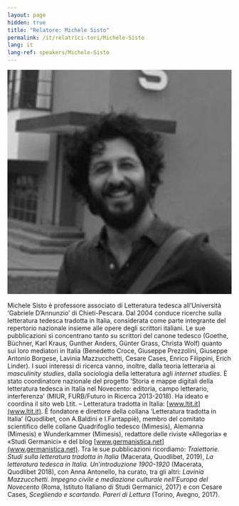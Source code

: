 ```yaml
---
layout: page
hidden: true
title: "Relatore: Michele Sisto"
permalink: /it/relatrici-tori/Michele-Sisto
lang: it
lang-ref: speakers/Michele-Sisto
---
```


![Michele Sisto](/assets/speakers/Michele-Sisto.jpg)

Michele Sisto è professore associato di Letteratura tedesca all’Università ‘Gabriele D’Annunzio’ di Chieti-Pescara. Dal 2004 conduce ricerche sulla letteratura tedesca tradotta in Italia, considerata come parte integrante del repertorio nazionale insieme alle opere degli scrittori italiani. Le sue pubblicazioni si concentrano tanto su scrittori del canone tedesco (Goethe, Büchner, Karl Kraus, Gunther Anders, Günter Grass, Christa Wolf) quanto sui loro mediatori in Italia (Benedetto Croce, Giuseppe Prezzolini, Giuseppe Antonio Borgese, Lavinia Mazzucchetti, Cesare Cases, Enrico Filippini, Erich Linder). I suoi interessi di ricerca vanno, inoltre, dalla teoria letteraria ai _masculinity studies_, dalla sociologia della letteratura agli _internet studies_. È stato coordinatore nazionale del progetto 'Storia e mappe digitali della letteratura tedesca in Italia nel Novecento: editoria, campo letterario, interferenza' (MIUR, FURB/Futuro in Ricerca 2013-2018). Ha ideato e coordina il sito web Ltit. – Letteratura tradotta in Italia: [www.ltit.it](www.ltit.it). È fondatore e direttore della collana ‘Letteratura tradotta in Italia’ (Quodlibet, con A.Baldini e I.Fantappiè), membro del comitato scientifico delle collane Quadrifoglio tedesco (Mimesis), Alemanna (Mimesis) e Wunderkammer (Mimesis), redattore delle riviste «Allegoria» e «Studi Germanici» e del blog [www.germanistica.net](www.germanistica.net).
Tra le sue pubblicazioni ricordiamo: _Traiettorie. Studi sulla letteratura tradotta in Italia_ (Macerata, Quodlibet, 2019), _La letteratura tedesca in Italia. Un’introduzione 1900-1920_ (Macerata, Quodlibet 2018), con Anna Antonello, ha curato, tra gli altri: _Lavinia Mazzucchetti. Impegno civile e mediazione culturale nell’Europa del Novecento_ (Roma, Istituto Italiano di Studi Germanici, 2017) e con Cesare Cases, _Scegliendo e scartando. Pareri di Lettura_ (Torino, Avegno, 2017).

